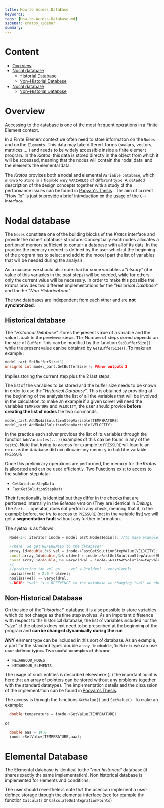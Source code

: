 ```yaml
---
title: How to Access DataBase
keywords: 
tags: [How-to-Access-DataBase.md]
sidebar: kratos_sidebar
summary: 
---
```


# Content
* [Overview][overview]
* [Nodal database][nodal]
   * [Historial Database][historical]
   * [Non-Historial Database][nonhistorical]
* [Nodal database][nodal]
   * [Non-Historial Database][nonhistoricalelem]

[overview]: https://github.com/KratosMultiphysics/Kratos/wiki/How-to-Access-DataBase#overview
[nodal]: https://github.com/KratosMultiphysics/Kratos/wiki/How-to-Access-DataBase#nodal-database
[historical]: https://github.com/KratosMultiphysics/Kratos/wiki/How-to-Access-DataBase#historical-database
[nonhistorical]: https://github.com/KratosMultiphysics/Kratos/wiki/How-to-Access-DataBase#non-historical-database
[nonhistoricalelem]: https://github.com/KratosMultiphysics/Kratos/wiki/How-to-Access-DataBase#elemental-database

# Overview

Accessing to the database is one of the most frequent operations in a Finite Element context.

In a Finite Element context we often need to store information on the `Nodes` and on the `Elements`. This data may take different forms (scalars, vectors, matrices ... ) and needs to be widely accessible inside a finite element program. In the _Kratos_, this data is stored directly in the object from which it will be accessed, meaning that the nodes will contain the nodal data, and the elements the elemental data.

The _Kratos_ provides both a nodal and elemental `Variable Database`, which allows to store in a flexible way `VARIABLES` of different type. A detailed description of the design concepts together with a study of the performance issues can be found in [Pooyan's Thesis](https://futur.upc.edu/3239147) . The aim of current "How To" is just to provide a brief introduction on the usage of the `C++` interface. 

# Nodal database

The `Nodes` constitute one of the building blocks of the _Kratos_ interface and provide the richest database structure. Conceptually each nodes allocates a portion of memory sufficient to contain a database with all of its data. In the practice the memory needed is defined by the user which at the beginning of the program has to select and add to the model part the list of variables that will be needed during the analysis.

As a concept we should also note that for some variables a "_history_" (the value of this variables in the past steps) will be needed, while for others only the current value will be necessary. In order to make this possible the _Kratos_ provides two different implementations for the "_Historical Database_" and for the "_Non-Historical one_".

The two databases are independent from each other and are **not synchronized**. 

## Historical database

The "_Historical Database_" stores the present value of a variable and the value it took in the previews steps. The Number of steps stored depends on the size of `Buffer`. This can be modified by the function `SetBufferSize()` while the present value can be obtained by `GetBufferSize()`. To make an example :

```c++
model_part.SetBufferSize(3)
unsigned int model_part.GetBufferSize(); ##now outputs 3
```

Implies storing the current step plus the 2 last steps.

The list of the variables to be stored and the buffer size needs to be known in order to use the "_Historical Database_". This is obtained by providing at the beginning of the analysis the list of all the variables that will be involved in the calculation. to make an example if a given solver will need the variables `TEMPERATURE` and `VELOCITY`, the user should provide **before creating the list of nodes** the two commands.

```c++
model_part.AddNodalSolutionStepVariable(TEMPERATURE)
model_part.AddNodalSolutionStepVariable(VELOCITY)
```

In the practice each solver provides the list of its variables through the function `AddVariables(...)` (examples of this can be found in any of the `tests`). Note that trying to access for example to `PRESSURE` will lead to an error as the database did not allocate any memory to hold the variable `PRESSURE`

Once this preliminary operations are performed, the memory for the _Kratos_ is allocated and can be used efficiently. Two Functions exist to access to the solution step data: 

* `GetSolutionStepData `
*  `FastGetSolutionStepData` 

Their functionality is identical but they differ in the checks that are performed internally in the _Release_ version (They are identical in _Debug_). The `Fast...` operator, does not perform any check, meaning that if, in the example before, we try to access to `PRESSURE` (not in the variable list) we will get a **segmentation fault** without any further information.

The syntax is as follows: 

```c++
  Node<3>::iterator inode = model_part.NodesBegin(); //to make example let's take the first node
  
  //here  we get REFERENCES to the database!!
  array_1d<double,3>& vel = inode->FastGetSolutionStepValue(VELOCITY); //vel here has the value of velocity at the current step
  const array_1d<double,3>& oldvel = inode->FastGetSolutionStepValue(VELOCITY,1); //vel 1 step in the past
  const array_1d<double,3>& veryoldvel = inode->FastGetSolutionStepValue(VELOCITY,2); //vel 2 steps in the past
  //
  //predicting the vel as     vel = 2*oldvel - veryoldvel;
  noalias(vel) = 2.0 * oldvel;
  noalias(vel) -= veryoldvel;
  //NOTE: "vel" is a REFERENCE to the database => changing "vel" we change the database
```

##  Non-Historical Database 

On the side of the "_historical_" database it is also possible to store variables which do not change as the time step evolves. As an important difference with respect to the historical database, the list of variables included nor the "_size_" of the objects does not need to be prescribed at the beginning of the program and **can be changed dynamically during the run**.

**ANY** element type can be included in this sort of database. As an example, a part for the standard types double `array_1d<double,3>` `Matrix` we can use user defined types. Two useful examples of this are:

* `NEIGHBOUR_NODES`
* `NEIGHBOUR_ELEMENTS` 

The usage of such entities is described elsewhere (..) the important point is here that an array of pointers can be stored without any problems together with the standard datatypes. The implementation details and the discussion of the implementation can be found in [Pooyan's Thesis](https://scholar.google.es/citations?view_op=view_citation&hl=es&user=Z3lsvS8AAAAJ&citation_for_view=Z3lsvS8AAAAJ:hqOjcs7Dif8C).

The access is through the functions `GetValue()` and `SetValue()`. To make an example: 

```c++
  double temperature = inode->GetValue(TEMPERATURE)
```
or
```c++
  double aaa = 10.0
  inode->SetValue(TEMPERATURE,aaa);
```

# Elemental Database

The Elemental database is identical to the "_non-historical_" database (it shares exactly the same implementation). Non historical database is implemented for elements and conditions.

The user should nevertheless note that the user can implement a user-defined storage through the elemental interface (see for example the function `Calculate` or `CalculateOnIntegrationPoints`) 